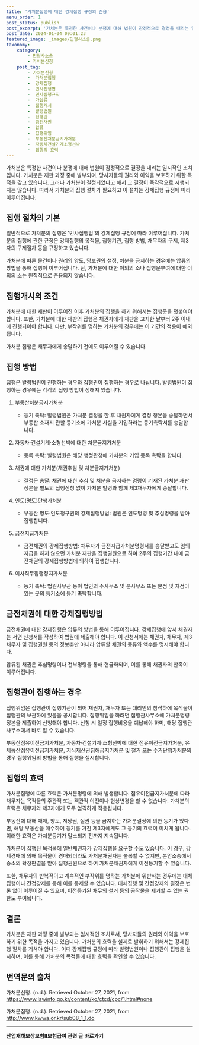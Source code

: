 ```yaml
---
title: '가처분집행에 대한 강제집행 규정의 준용'
menu_order: 1
post_status: publish
post_excerpt: '가처분은 특정한 사건이나 분쟁에 대해 법원이 잠정적으로 결정을 내리는 일시적인 조치입니다. 가처분은 재판 과정 중에 발부되며, 당사자들의 권리와 이익을 보호하기 위한 목적을 갖고 있습니다. 그러나 가처분이 결정되었다고 해서 그 결정이 즉각적으로 시행되지는 않습니다. 따라서 가처분의 집행 절차가 필요하고 이 절차는 강제집행 규정에 따라 이루어집니다.'
post_date: 2024-01-04 09:01:23
featured_image: _images/민형사소송.png
taxonomy:
    category:
        - 민형사소송
        - 가처분신청
    post_tag:
        - 가처분신청
        -  가처분집행
        -  강제집행
        -  민사집행법
        -  민사집행규칙
        -  가압류
        -  집행개시
        -  발령법원
        -  집행관
        -  금전채권
        -  압류
        -  집행위임
        -  부동산처분금지가처분
        -  자동차건설기계소형선박
        -  집행의 효력
---
```



가처분은 특정한 사건이나 분쟁에 대해 법원이 잠정적으로 결정을 내리는 일시적인 조치입니다. 가처분은 재판 과정 중에 발부되며, 당사자들의 권리와 이익을 보호하기 위한 목적을 갖고 있습니다. 그러나 가처분이 결정되었다고 해서 그 결정이 즉각적으로 시행되지는 않습니다. 따라서 가처분의 집행 절차가 필요하고 이 절차는 강제집행 규정에 따라 이루어집니다.

## 집행 절차의 기본

일반적으로 가처분의 집행은 '민사집행법'의 강제집행 규정에 따라 이루어집니다. 가처분의 집행에 관한 규정은 강제집행의 목적물, 집행기관, 집행 방법, 채무자의 구제, 제3자의 구제절차 등을 규정하고 있습니다.

가처분에 따른 물건이나 권리의 양도, 담보권의 설정, 처분을 금지하는 경우에는 압류의 방법을 통해 집행이 이루어집니다. 단, 가처분에 대한 이의의 소나 집행문부여에 대한 이의의 소는 원칙적으로 준용되지 않습니다.

## 집행개시의 조건

가처분에 대한 재판이 이루어진 이후 가처분의 집행을 하기 위해서는 집행문을 덧붙여야 합니다. 또한, 가처분에 대한 재판의 집행은 채권자에게 재판을 고지한 날부터 2주 이내에 진행되어야 합니다. 다만, 부작위를 명하는 가처분의 경우에는 이 기간의 적용이 예외됩니다.

가처분 집행은 채무자에게 송달하기 전에도 이루어질 수 있습니다.

## 집행 방법

집행은 발령법원이 진행하는 경우와 집행관이 집행하는 경우로 나뉩니다. 발령법원이 집행하는 경우에는 각각의 집행 방법이 정해져 있습니다.

1. 부동산처분금지가처분
   - 등기 촉탁: 발령법원은 가처분 결정을 한 후 채권자에게 결정 정본을 송달하면서 부동산 소재지 관할 등기소에 가처분 사실을 기입하라는 등기촉탁서를 송달합니다.

2. 자동차·건설기계·소형선박에 대한 처분금지가처분
   - 등록 촉탁: 발령법원은 해당 행정관청에 가처분의 기입 등록 촉탁을 합니다.

3. 채권에 대한 가처분(채권추심 및 처분금지가처분)
   - 결정문 송달: 채권에 대한 추심 및 처분을 금지하는 명령이 기재된 가처분 재판정본을 별도의 집행신청 없이 가처분 발령과 함께 제3채무자에게 송달합니다.

4. 인도(명도)단행가처분
   - 부동산 명도·인도청구권의 강제집행방법: 법원은 인도명령 및 추심명령을 받아 집행합니다.

5. 금전지급가처분
   - 금전채권의 강제집행방법: 채무자가 금전지급가처분명령서를 송달받고도 임의지급을 하지 않으면 가처분 재판을 집행권원으로 하여 2주의 집행기간 내에 금전채권의 강제집행방법에 의하여 집행합니다.

6. 이사직무집행정지가처분
   - 등기 촉탁: 법원사무관 등이 법인의 주사무소 및 분사무소 또는 본점 및 지점이 있는 곳의 등기소에 등기 촉탁합니다.

## 금전채권에 대한 강제집행방법

금전채권에 대한 강제집행은 압류의 방법을 통해 이루어집니다. 강제집행에 앞서 채권자는 서면 신청서를 작성하여 법원에 제출해야 합니다. 이 신청서에는 채권자, 채무자, 제3채무자 및 집행권원 등의 정보뿐만 아니라 압류할 채권의 종류와 액수를 명시해야 합니다.

압류된 채권은 추심명령이나 전부명령을 통해 현금화되며, 이를 통해 채권자의 만족이 이루어집니다.

## 집행관이 집행하는 경우

집행위임은 집행관이 집행기관이 되어 채권자, 채무자 또는 대리인의 참석하에 목적물이 집행관의 보관하에 있음을 공시합니다. 집행위임을 하려면 집행관사무소에 가처분명령정본을 제출하여 신청해야 합니다. 신청 시 일정 집행비용을 예납해야 하며, 해당 집행관사무소에서 바로 알 수 있습니다.

부동산점유이전금지가처분, 자동차·건설기계·소형선박에 대한 점유이전금지가처분, 유체동산점유이전금지가처분, 지식재산권침해금지가처분 및 철거 또는 수거단행가처분의 경우 집행위임의 방법을 통해 집행을 실시합니다.

## 집행의 효력

가처분집행에 따른 효력은 가처분명령에 의해 발생합니다. 점유이전금지가처분에 따라 채무자는 목적물의 주관적 또는 객관적 이전이나 현상변경을 할 수 없습니다. 가처분의 효력은 채무자와 제3자에게 모두 엄격하게 적용됩니다.

부동산에 대해 매매, 양도, 저당권, 질권 등을 금지하는 가처분결정에 의한 등기가 있다면, 해당 부동산을 매수하여 등기를 거친 제3자에게도 그 등기의 효력이 미치게 됩니다. 이러한 효력은 가처분등기가 말소되기 전까지 지속됩니다.

가처분이 집행된 목적물에 일반채권자가 강제집행을 요구할 수도 있습니다. 이 경우, 강제경매에 의해 목적물이 경매되더라도 가처분채권자는 불복할 수 없지만, 본안소송에서 승소의 확정판결을 받아 집행권원으로 하여 가처분채권자에게 이전등기할 수 있습니다.

또한, 채무자의 반복적이고 계속적인 부작위를 명하는 가처분에 위반하는 경우에는 대체집행이나 간접강제를 통해 이를 통제할 수 있습니다. 대체집행 및 간접강제의 결정은 변론 없이 이루어질 수 있으며, 이전등기된 채무의 철거 등의 공작물을 제거할 수 있는 권한도 부여됩니다.

## 결론

가처분은 재판 과정 중에 발부되는 임시적인 조치로서, 당사자들의 권리와 이익을 보호하기 위한 목적을 가지고 있습니다. 가처분의 효력을 실제로 발휘하기 위해서는 강제집행 절차를 거쳐야 합니다. 이때 강제집행 규정에 따라 발령법원이나 집행관이 집행을 실시하며, 이를 통해 가처분의 목적물에 대한 효력을 확인할 수 있습니다.

## 번역문의 출처

가처분신청. (n.d.). Retrieved October 27, 2021, from https://www.lawinfo.go.kr/content/ko/ctcd/cpc/1.html#none

가처분집행. (n.d.). Retrieved October 27, 2021, from http://www.kwwa.or.kr/sub08_1_1.do
<!-- wp:separator -->
<hr class="wp-block-separator has-alpha-channel-opacity"/>
<!-- /wp:separator -->

<!-- wp:group {"backgroundColor":"base","layout":{"type":"constrained"}} -->
<div class="wp-block-group has-base-background-color has-background"><!-- wp:paragraph {"align":"center","fontSize":"medium"} -->
<p class="has-text-align-center has-large-font-size"><strong>산업재해보상보험Ⅱ보험급여 관련 글 바로가기</strong></p>
<!-- /wp:paragraph -->


<!-- wp:latest-posts
{"categories":[{"id":10872,"count":19,"description":"","link":"https://uknowlaw.com/category/%ec%82%b0%ec%97%85%ec%9e%ac%ed%95%b4%eb%b3%b4%ec%83%81%eb%b3%b4%ed%97%98%e2%85%b1%eb%b3%b4%ed%97%98%ea%b8%89%ec%97%ac/","name":"산업재해보상보험Ⅱ보험급여","slug":"산업재해보상보험Ⅱ보험급여","taxonomy":"category","parent":0,"meta":[],"_links":{"self":[{"href":"https://uknowlaw.com/wp-json/wp/v2/categories/10872"}],"collection":[{"href":"https://uknowlaw.com/wp-json/wp/v2/categories"}],"about":[{"href":"https://uknowlaw.com/wp-json/wp/v2/taxonomies/category"}],"wp:post_type":[{"href":"https://uknowlaw.com/wp-json/wp/v2/posts?categories=10872"}],"curies":[{"name":"wp","href":"https://api.w.org/{rel}","templated":true}]}}],"postsToShow":100,"excerptLength":28,"postLayout":"grid","columns":2,"featuredImageAlign":"left","featuredImageSizeSlug":"large","fontSize":"small"} /--></div>
<!-- /wp:group -->